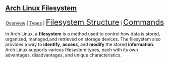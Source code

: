 ## [Arch Linux Filesystem](https://github.com/shaun-barnard/linux-system-administration/blob/main/arch-linux/filesystem.md)

<p align="center">
    <a href="#arch-linux-filesystem style="font-size: 24px;">Overview</a> |
     <a href="#types style="font-size: 24px;">Types</a> |
    <a href="#arch-linux-filesystem-structure" style="font-size: 24px;">Filesystem Structure</a> |
    <a href="#commands" style="font-size: 24px;">Commands</a>
</p>

In Arch Linux, a **filesystem** is a method used to control how data is stored, organized, managed,and retrieved on storage devices. The filesystem also provides a way to **identify**, **access**, and **modify** the stored **information**. Arch Linux supports various filesystem types, each with its own advantages, disadvantages, and unique characteristics.